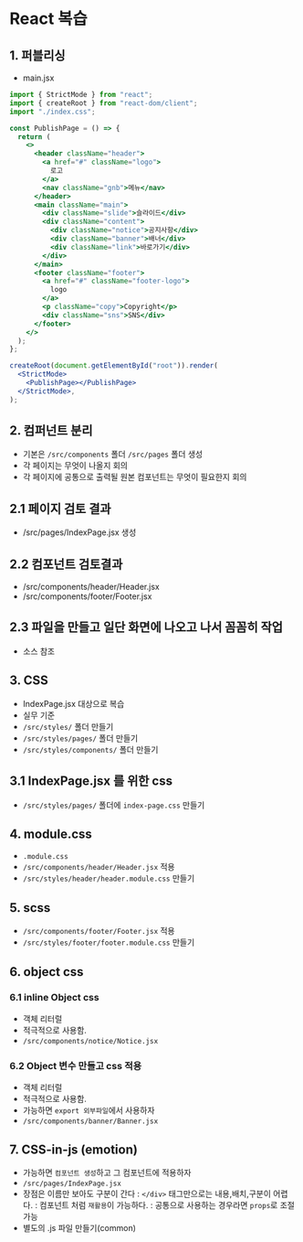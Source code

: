 # React 복습

## 1. 퍼블리싱

- main.jsx

```jsx
import { StrictMode } from "react";
import { createRoot } from "react-dom/client";
import "./index.css";

const PublishPage = () => {
  return (
    <>
      <header className="header">
        <a href="#" className="logo">
          로고
        </a>
        <nav className="gnb">메뉴</nav>
      </header>
      <main className="main">
        <div className="slide">슬라이드</div>
        <div className="content">
          <div className="notice">공지사항</div>
          <div className="banner">배너</div>
          <div className="link">바로가기</div>
        </div>
      </main>
      <footer className="footer">
        <a href="#" className="footer-logo">
          logo
        </a>
        <p className="copy">Copyright</p>
        <div className="sns">SNS</div>
      </footer>
    </>
  );
};

createRoot(document.getElementById("root")).render(
  <StrictMode>
    <PublishPage></PublishPage>
  </StrictMode>,
);
```

## 2. 컴퍼넌트 분리

- 기본은 `/src/components` 폴더 `/src/pages` 폴더 생성
- 각 페이지는 무엇이 나올지 회의
- 각 페이지에 공통으로 출력될 원본 컴포넌트는 무엇이 필요한지 회의

## 2.1 페이지 검토 결과

- /src/pages/IndexPage.jsx 생성

## 2.2 컴포넌트 검토결과

- /src/components/header/Header.jsx
- /src/components/footer/Footer.jsx

## 2.3 파일을 만들고 일단 화면에 나오고 나서 꼼꼼히 작업

- 소스 참조

## 3. CSS

- IndexPage.jsx 대상으로 복습
- 실무 기준
- `/src/styles/` 폴더 만들기
- `/src/styles/pages/` 폴더 만들기
- `/src/styles/components/` 폴더 만들기

## 3.1 IndexPage.jsx 를 위한 css

- `/src/styles/pages/` 폴더에 `index-page.css` 만들기

## 4. module.css

- `.module.css`
- `/src/components/header/Header.jsx` 적용
- `/src/styles/header/header.module.css` 만들기

## 5. scss

- `/src/components/footer/Footer.jsx` 적용
- `/src/styles/footer/footer.module.css` 만들기

## 6. object css

### 6.1 inline Object css

- 객체 리터럴
- 적극적으로 사용함.
- `/src/components/notice/Notice.jsx`

### 6.2 Object 변수 만들고 css 적용

- 객체 리터럴
- 적극적으로 사용함.
- 가능하면 `export 외부파일`에서 사용하자
- `/src/components/banner/Banner.jsx`

## 7. CSS-in-js (emotion)

- 가능하면 `컴포넌트 생성`하고 그 컴포넌트에 적용하자
- `/src/pages/IndexPage.jsx`
- 장점은 이름만 보아도 구분이 간다
  : `</div>` 태그만으로는 내용,배치,구분이 어렵다.
  : 컴포넌트 처럼 `재활용`이 가능하다.
  : 공통으로 사용하는 경우라면 `props`로 조절 가능
- 별도의 .js 파일 만들기(common)
